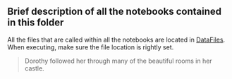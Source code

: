 ## Brief description of all the notebooks contained in this folder


All the files that are called within all the notebooks are located in [DataFiles](../DataFiles). When executing, make sure the file location is rightly set.

> Dorothy followed her through many of the beautiful rooms in her castle.


